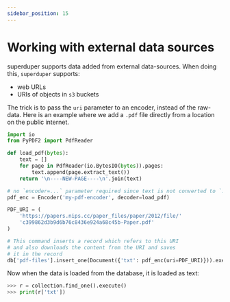 ```yaml
---
sidebar_position: 15
---
```


# Working with external data sources

superduper supports data added from external data-sources.
When doing this, `superduper` supports:

- web URLs
- URIs of objects in `s3` buckets

The trick is to pass the `uri` parameter to an encoder, instead of the raw-data.
Here is an example where we add a `.pdf` file directly from a location 
on the public internet.

```python
import io
from PyPDF2 import PdfReader

def load_pdf(bytes):
    text = []
    for page in PdfReader(io.BytesIO(bytes)).pages:
        text.append(page.extract_text())
    return '\n----NEW-PAGE----\n'.join(text)

# no `encoder=...` parameter required since text is not converted to `.pdf` format
pdf_enc = Encoder('my-pdf-encoder', decoder=load_pdf)

PDF_URI = (
    'https://papers.nips.cc/paper_files/paper/2012/file/'
    'c399862d3b9d6b76c8436e924a68c45b-Paper.pdf'
)

# This command inserts a record which refers to this URI
# and also downloads the content from the URI and saves
# it in the record
db['pdf-files'].insert_one(Document({'txt': pdf_enc(uri=PDF_URI)})).execute()
```

Now when the data is loaded from the database, it is loaded as text:

```python
>>> r = collection.find_one().execute()
>>> print(r['txt'])
```